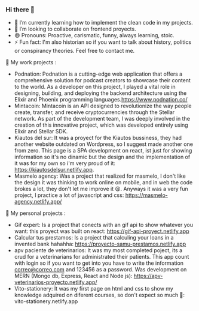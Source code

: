 ### Hi there 👋

- 🌱 I’m currently learning how to implement the clean code in my projects.
- 👯 I’m looking to collaborate on frontend proyects.
- 😄 Pronouns: Proactive, carismatic, funny, always learning, stoic.
- ⚡ Fun fact: I'm also historian so if you want to talk about history, politics or conspirancy theories. Feel free to contact me.

🤖 My work projects : 
- Podnation: Podnation is a cutting-edge web application that offers a comprehensive solution for podcast creators to showcase their content to the world. As a developer on this project, I played a vital role in designing, building, and deploying the backend architecture using the Elixir and Phoenix programming languages.https://www.podnation.co/
- Mintacoin: Mintacoin is an API designed to revolutionize the way people create, transfer, and receive cryptocurrencies through the Stellar network. As part of the development team, I was deeply involved in the creation of this innovative project, which was developed entirely using Elixir and Stellar SDK.
- Kiautos del sur: It was a proyect for the Kiautos bussiness, they had another website outdated on Wordpress, so I suggest made another one from zero. This page is a SPA development on react, ist just for showing information so it's no dinamic but the design and the implementation of it was for my own so i'm very proud of it: https://kiautosdelsur.netlify.app.
- Masmelo agency: Was a project that realized for masmelo, I don't like the design it was thinking to work online on mobile, and in web the code brokes a lot, they don't let me improve it 😫. Anyways it was a very fun project, I practice a lot of javascript and css: https://masmelo-agency.netlify.app/


🤠 My personal projects : 
- Gif expert: Is a project that conects with an gif api to show whatever you want: this proyect was built on react:   https://gif-api-proyect.netlify.app
- Calcular tus prestamos: Is a project that calculing your loans in a invented bank hahahha:   https://proyecto-samu-prestamos.netlify.app
- apv paciente de veterinarios: It was my most completed poject, its a crud for a veterinarians for administrated their patients. This app count with login so if you want to get into you have to write the information correo@correo.com and 123456 as a password. Was development on MERN (Mongo db, Express, React and Node js):   https://apv-veterinarios-proyecto.netlify.app/ 
- Vito-stationery:  It was my first page on html and css to show my knowledge adquired on diferent courses, so don't expect so much 🥺:   vito-stationery.netlify.app

